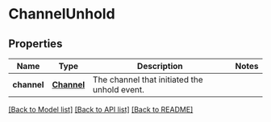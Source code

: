 # ChannelUnhold

## Properties
Name | Type | Description | Notes
------------ | ------------- | ------------- | -------------
**channel** | [**Channel**](Channel.md) | The channel that initiated the unhold event. | 

[[Back to Model list]](../README.md#documentation-for-models) [[Back to API list]](../README.md#documentation-for-api-endpoints) [[Back to README]](../README.md)


